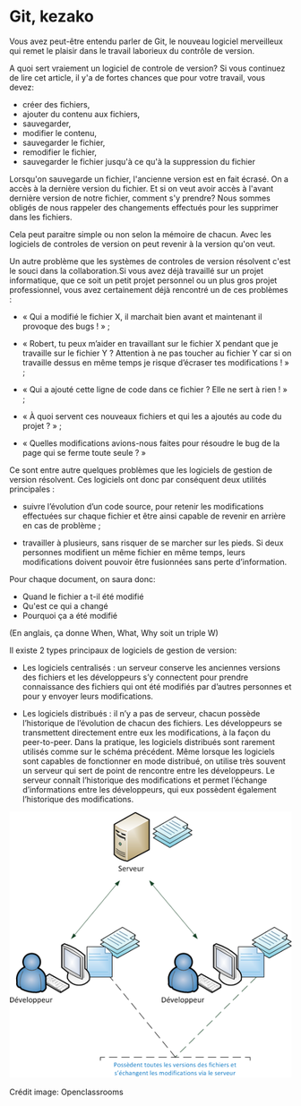 # Git, kezako #

Vous avez peut-être entendu parler de Git, le nouveau logiciel merveilleux qui remet le plaisir dans le travail laborieux du contrôle de version.

A quoi sert vraiement un logiciel de controle de version?
Si vous continuez de lire cet article, il y'a de fortes chances que pour votre travail, vous devez:

* créer des fichiers,
* ajouter du contenu aux fichiers,
* sauvegarder,
* modifier le contenu,
* sauvegarder le fichier,
* remodifier le fichier,
* sauvegarder  le fichier jusqu'à ce qu'à la suppression du fichier

Lorsqu'on sauvegarde un fichier, l'ancienne version est en fait écrasé. On a accès à la dernière version du fichier. Et si on veut avoir accès à l'avant dernière version de notre fichier, comment s'y prendre? Nous sommes obligés de nous rappeler des changements effectués pour les supprimer dans les fichiers.

Cela peut paraitre simple ou non selon la mémoire de chacun. Avec les logiciels de controles de version on peut revenir à la version qu'on veut.

Un autre problème que les systèmes de controles de version résolvent c'est le souci dans la collaboration.Si vous avez déjà travaillé sur un projet informatique, que ce soit un petit projet personnel ou un plus gros projet professionnel, vous avez certainement déjà rencontré un de ces problèmes :

* « Qui a modifié le fichier X, il marchait bien avant et maintenant il provoque des bugs ! » ;

* « Robert, tu peux m’aider en travaillant sur le fichier X pendant que je travaille sur le fichier Y ? Attention à ne pas toucher au fichier Y car si on travaille dessus en même temps je risque d’écraser tes modifications ! » ;

* « Qui a ajouté cette ligne de code dans ce fichier ? Elle ne sert à rien ! » ;

* « À quoi servent ces nouveaux fichiers et qui les a ajoutés au code du projet ? » ;

* « Quelles modifications avions-nous faites pour résoudre le bug de la page qui se ferme toute seule ? »

Ce sont entre autre quelques problèmes que les logiciels de gestion de version résolvent.
Ces logiciels ont donc par conséquent deux utilités principales :

* suivre l’évolution d’un code source, pour retenir les modifications effectuées sur chaque fichier et être ainsi capable de revenir en arrière en cas de problème ;

* travailler à plusieurs, sans risquer de se marcher sur les pieds. Si deux personnes modifient un même fichier en même temps, leurs modifications doivent pouvoir être fusionnées sans perte d’information.

Pour chaque document, on saura donc:

* Quand le fichier a t-il été modifié
* Qu'est ce qui a changé
* Pourquoi ça a été modifié

(En anglais, ça donne When, What, Why soit un triple W)

Il existe 2 types principaux de logiciels de gestion de version:

* Les logiciels centralisés : un serveur conserve les anciennes versions des fichiers et les développeurs s’y connectent pour prendre connaissance des fichiers qui ont été modifiés par d’autres personnes et pour y envoyer leurs modifications.

* Les logiciels distribués : il n’y a pas de serveur, chacun possède l’historique de l’évolution de chacun des fichiers. Les développeurs se transmettent directement entre eux les modifications, à la façon du peer-to-peer. Dans la pratique, les logiciels distribués sont rarement utilisés comme sur le schéma précédent. Même lorsque les logiciels sont capables de fonctionner en mode distribué, on utilise très souvent un serveur qui sert de point de rencontre entre les développeurs. Le serveur connaît l’historique des modifications et permet l’échange d’informations entre les développeurs, qui eux possèdent également l’historique des modifications.

![logiciel-distribue](images/logiciel-centralise.png)

Crédit image: Openclassrooms
